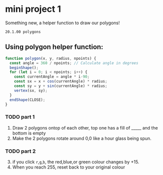 # mini project 1
Something new, a helper function to draw our polygons!

```
20.1.00 polygons
```

## Using polygon helper function:

```javascript
function polygon(x, y, radius, npoints) {
  const angle = 360 / npoints; // Calculate angle in degrees   
  beginShape();
  for (let i = 0; i < npoints; i++) {
    const currentAngle = angle * i-90;
    const sx = x + cos(currentAngle) * radius;
    const sy = y + sin(currentAngle) * radius;
    vertex(sx, sy);
  }
  endShape(CLOSE);
}
```




### TODO part 1
1. Draw 2 polygons ontop of each other, top one has a fill of _____ and the bottom is empty
2. Make the 2 polygons rotate around 0,0 like a hour glass being spun.

### TODO part 2
3. if you click `r`,`g`,`b`, the red,blue,or green colour changes by +15.
4. When you reach 255, reset back to your original colour

 

